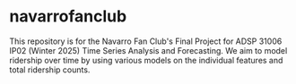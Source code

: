 # navarrofanclub

This repository is for the Navarro Fan Club's Final Project for ADSP 31006 IP02 (Winter 2025) Time Series Analysis and Forecasting. We aim to model ridership over time by using various models on the individual features and total ridership counts.
